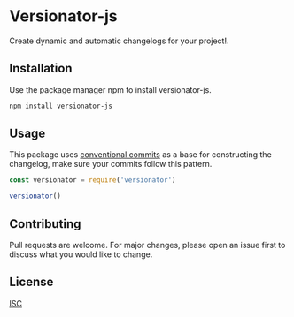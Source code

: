 # Versionator-js

Create dynamic and automatic changelogs for your project!.

## Installation

Use the package manager npm to install versionator-js.

```bash
npm install versionator-js
```

## Usage

This package uses [conventional commits](https://www.conventionalcommits.org/en/v1.0.0/) as a base for constructing the changelog, make sure your commits follow this pattern.

```javascript
const versionator = require('versionator')

versionator()
```

## Contributing
Pull requests are welcome. For major changes, please open an issue first to discuss what you would like to change.

## License
[ISC](https://opensource.org/licenses/ISC)
